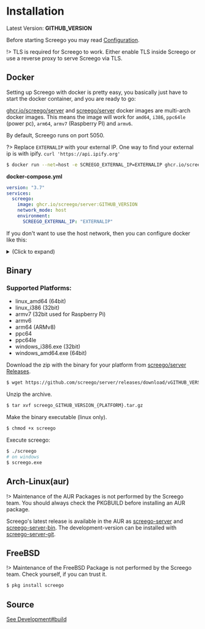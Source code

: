 # Installation

Latest Version: **GITHUB_VERSION**

Before starting Screego you may read [Configuration](config.md).

!> TLS is required for Screego to work. Either enable TLS inside Screego or 
   use a reverse proxy to serve Screego via TLS.

## Docker

Setting up Screego with docker is pretty easy, you basically just have to start the docker container, and you are ready to go:

[ghcr.io/screego/server](https://github.com/orgs/screego/packages/container/package/server) and
[screego/server](https://hub.docker.com/r/screego/server)
docker images are multi-arch docker images.
This means the image will work for `amd64`, `i386`, `ppc64le` (power pc), `arm64`, `armv7` (Raspberry PI) and `armv6`.

By default, Screego runs on port 5050.

?> Replace `EXTERNALIP` with your external IP. One way to find your external ip is with ipify.
   `curl 'https://api.ipify.org'`

```bash
$ docker run --net=host -e SCREEGO_EXTERNAL_IP=EXTERNALIP ghcr.io/screego/server:GITHUB_VERSION
```

**docker-compose.yml**
```yaml
version: "3.7"
services:
  screego:
    image: ghcr.io/screego/server:GITHUB_VERSION
    network_mode: host
    environment:
      SCREEGO_EXTERNAL_IP: "EXTERNALIP"
```

If you don't want to use the host network, then you can configure docker like this:

<details><summary>(Click to expand)</summary>
<p>

```bash
$ docker run -it \
    -e SCREEGO_EXTERNAL_IP=EXTERNALIP \
    -e SCREEGO_TURN_PORT_RANGE=50000:50200 \
    -p 5050:5050 \
    -p 3478:3478 \
    -p 50000-50200:50000-50200/udp \
    screego/server:GITHUB_VERSION
```

#### docker-compose.yml

```yml
version: "3.7"
services:
  screego:
    image: ghcr.io/screego/server:GITHUB_VERSION
    ports:
      - 5050:5050
      - 3478:3478
      - 50000-50200:50000-50200/udp
    environment:
      SCREEGO_EXTERNAL_IP: "192.168.178.2"
      SCREEGO_TURN_PORT_RANGE: "50000:50200"
```

</p>
</details>

## Binary

### Supported Platforms:

- linux_amd64 (64bit)
- linux_i386 (32bit)
- armv7 (32bit used for Raspberry Pi)
- armv6
- arm64 (ARMv8)
- ppc64
- ppc64le
- windows_i386.exe (32bit)
- windows_amd64.exe (64bit)

Download the zip with the binary for your platform from [screego/server Releases](https://github.com/screego/server/releases).

```bash
$ wget https://github.com/screego/server/releases/download/vGITHUB_VERSION/screego_GITHUB_VERSION_{PLATFORM}.tar.gz
```

Unzip the archive.

```bash
$ tar xvf screego_GITHUB_VERSION_{PLATFORM}.tar.gz
```

Make the binary executable (linux only).

```bash
$ chmod +x screego
```

Execute screego:

```bash
$ ./screego
# on windows
$ screego.exe
```

## Arch-Linux(aur)

!> Maintenance of the AUR Packages is not performed by the Screego team.
   You should always check the PKGBUILD before installing an AUR package.

Screego's latest release is available in the AUR as [screego-server](https://aur.archlinux.org/packages/screego-server/) and [screego-server-bin](https://aur.archlinux.org/packages/screego-server-bin/).
The development-version can be installed with [screego-server-git](https://aur.archlinux.org/packages/screego-server-git/).

## FreeBSD

!> Maintenance of the FreeBSD Package is not performed by the Screego team.
   Check yourself, if you can trust it.

```bash
$ pkg install screego
```

## Source

[See Development#build](development.md#build)
